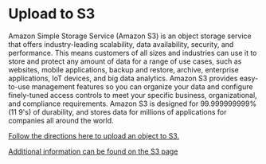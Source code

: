# Upload to S3

Amazon Simple Storage Service (Amazon S3) is an object storage service that offers industry-leading scalability, data availability, security, and performance. This means customers of all sizes and industries can use it to store and protect any amount of data for a range of use cases, such as websites, mobile applications, backup and restore, archive, enterprise applications, IoT devices, and big data analytics. Amazon S3 provides easy-to-use management features so you can organize your data and configure finely-tuned access controls to meet your specific business, organizational, and compliance requirements. Amazon S3 is designed for 99.999999999% (11 9's) of durability, and stores data for millions of applications for companies all around the world.


[Follow the directions here to upload an object to S3.](https://aws.amazon.com/getting-started/tutorials/backup-files-to-amazon-s3/?trk=gs_cardorials/launch-a-virtual-machine/?trk=gs_card)

[Additional information can be found on the S3 page](https://aws.amazon.com/s3/)
